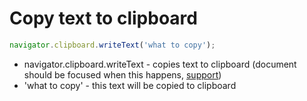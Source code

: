 # Copy text to clipboard

```javascript
navigator.clipboard.writeText('what to copy');
```

- navigator.clipboard.writeText - copies text to clipboard (document should be focused when this happens, [support](https://developer.mozilla.org/en-US/docs/Web/API/Navigator/clipboard#browser_compatibility))
- 'what to copy' - this text will be copied to clipboard
